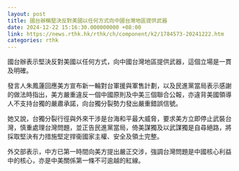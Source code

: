 ```yaml
---
layout: post
title: 國台辦稱堅決反對美國以任何方式向中國台灣地區提供武器
date: 2024-12-22 15:16:30.000000000 +08:00
link: https://news.rthk.hk/rthk/ch/component/k2/1784573-20241222.htm
categories: rthk
---
```


國台辦表示堅決反對美國以任何方式，向中國台灣地區提供武器，這個立場是一貫及明確。

發言人朱鳳蓮回應美方宣布新一輪對台軍援與軍售計劃，以及民進黨當局表示感謝的做法時指出，美方嚴重違反一個中國原則及中美三個聯合公報，亦違背美國領導人不支持台獨的嚴肅承諾，向台獨分裂勢力發出嚴重錯誤信號。

她又說，台獨分裂行徑與外來干涉是台海和平最大威脅，要求美方立即停止武裝台灣，慎重處理台灣問題，並正告民進黨當局，倚美謀獨及以武謀獨是自尋絕路，將採取堅決有力措施堅定捍衞國家主權、安全及領土完整。

外交部表示，中方已第一時間向美方提出嚴正交涉，強調台灣問題是中國核心利益中的核心，亦是中美關係第一條不可逾越的紅線。
